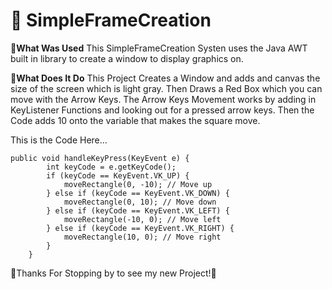 # 🎨 SimpleFrameCreation

**🌲What Was Used**
This SimpleFrameCreation Systen uses the Java AWT built in library to create a window to display graphics on.

**📖What Does It Do**
This Project Creates a Window and adds and canvas the size of the screen which is light gray. Then Draws a Red Box which you can move with the Arrow Keys.
The Arrow Keys Movement works by adding in KeyListener Functions and looking out for a pressed arrow keys. Then the Code adds 10 onto the variable that makes the square move.

This is the Code Here...

```
public void handleKeyPress(KeyEvent e) {
        int keyCode = e.getKeyCode();
        if (keyCode == KeyEvent.VK_UP) {
            moveRectangle(0, -10); // Move up
        } else if (keyCode == KeyEvent.VK_DOWN) {
            moveRectangle(0, 10); // Move down
        } else if (keyCode == KeyEvent.VK_LEFT) {
            moveRectangle(-10, 0); // Move left
        } else if (keyCode == KeyEvent.VK_RIGHT) {
            moveRectangle(10, 0); // Move right
        }
    }
```

👋Thanks For Stopping by to see my new Project!👋

